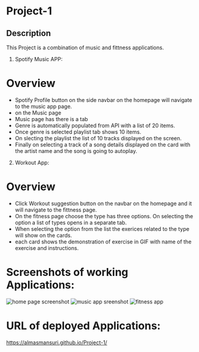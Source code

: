 # Project-1

## Description

This Project is a combination of music and fittness applications.

1. Spotify Music APP:

# Overview

- Spotify Profile button on the side navbar on the homepage will navigate to the music app page.
- on the Music page
- Music page has there is a tab
- Genre is automatically populated from API with a list of 20 items.
- Once genre is selected playlist tab shows 10 items.
- On slecting the playlist the list of 10 tracks displayed on the screen.
- Finally on selecting a track of a song details displayed on the card with the artist name and the song is going to autoplay.

2. Workout App:

# Overview

- Click Workout suggestion button on the navbar on the homepage and it will navigate to the fittness page.
- On the fitness page choose the type has three options. On selecting the option a list of types opens in a separate tab.
- When selecting the option from the list the exerices related to the type will show on the cards.
- each card shows the demonstration of exercise in GIF with name of the exercise and instructions.

# Screenshots of working Applications:

![home page screenshot](./assets/images/Homepage.png)
![music app sreenshot](./assets/images/Homepage_music%20_app.png)
![fitness app](./assets/images/Fitness_Page.png)

# URL of deployed Applications:

https://almasmansuri.github.io/Project-1/
